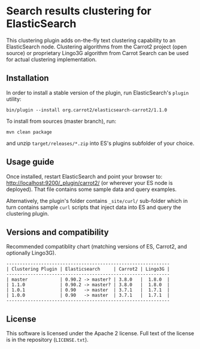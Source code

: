 Search results clustering for ElasticSearch
===========================================

This clustering plugin adds on-the-fly text clustering capability
to an ElasticSearch node. Clustering algorithms from the Carrot2
project (open source) or proprietary Lingo3G algorithm from
Carrot Search can be used for actual clustering implementation.


Installation
------------

In order to install a stable version of the plugin, 
run ElasticSearch's `plugin` utility: 

    bin/plugin --install org.carrot2/elasticsearch-carrot2/1.1.0

To install from sources (master branch), run:

    mvn clean package
    
and unzip `target/releases/*.zip` into ES's plugins subfolder of
your choice.


Usage guide
-----------

Once installed, restart ElasticSearch and point your browser to:
<http://localhost:9200/_plugin/carrot2/>
(or wherever your ES node is deployed). That file contains
some sample data and query examples.

Alternatively, the plugin's folder contains `_site/curl/` sub-folder
which in turn contains sample `curl` scripts that inject data into
ES and query the clustering plugin.


Versions and compatibility
--------------------------

Recommended compatiblity chart (matching versions of ES, Carrot2, 
and optionally Lingo3G).

    -------------------------------------------------------------
    | Clustering Plugin | Elasticsearch     | Carrot2 | Lingo3G |
    -------------------------------------------------------------
    | master            | 0.90.2 -> master? | 3.8.0   |  1.8.0  |
    | 1.1.0             | 0.90.2 -> master? | 3.8.0   |  1.8.0  |
    | 1.0.1             | 0.90   -> master  | 3.7.1   |  1.7.1  |
    | 1.0.0             | 0.90   -> master  | 3.7.1   |  1.7.1  |
    -------------------------------------------------------------


License
-------

This software is licensed under the Apache 2 license. Full text
of the license is in the repository (`LICENSE.txt`).
